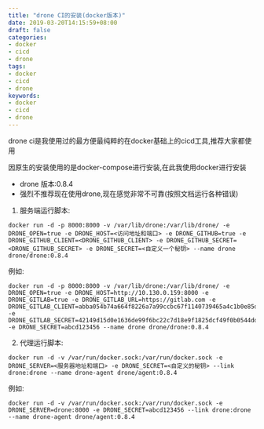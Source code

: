 ```yaml
---
title: "drone CI的安装(docker版本)"
date: 2019-03-20T14:15:59+08:00
draft: false
categories:
- docker
- cicd
- drone
tags:
- docker
- cicd
- drone
keywords:
- docker
- cicd
- drone
---
```


drone ci是我使用过的最方便最纯粹的在docker基础上的cicd工具,推荐大家都使用
<!--more-->

因原生的安装使用的是docker-compose进行安装,在此我使用docker进行安装
* drone 版本:0.8.4
* 强烈不推荐现在使用drone,现在感觉非常不可靠(按照文档运行各种错误)

1. 服务端运行脚本:
```
docker run -d -p 8000:8000 -v /var/lib/drone:/var/lib/drone/ -e DRONE_OPEN=true -e DRONE_HOST=<访问地址和端口> -e DRONE_GITHUB=true -e DRONE_GITHUB_CLIENT=<DRONE_GITHUB_CLIENT> -e DRONE_GITHUB_SECRET=<DRONE_GITHUB_SECRET> -e DRONE_SECRET=<自定义一个秘钥> --name drone drone/drone:0.8.4
```

例如:
```
docker run -d -p 8000:8000 -v /var/lib/drone:/var/lib/drone/ -e DRONE_OPEN=true -e DRONE_HOST=http://10.130.0.159:8000 -e DRONE_GITLAB=true -e DRONE_GITLAB_URL=https://gitlab.com -e DRONE_GITLAB_CLIENT=abba054b74a664f8226a7a99ccbc67f1140739465a4c1b0e85d -e DRONE_GITLAB_SECRET=42149d15d0e1636de99f6bc22c7d18e9f1825dcf49f0b0544dd -e DRONE_SECRET=abcd123456 --name drone drone/drone:0.8.4
```

2. 代理运行脚本:
```
docker run -d -v /var/run/docker.sock:/var/run/docker.sock -e DRONE_SERVER=<服务器地址和端口> -e DRONE_SECRET=<自定义的秘钥> --link drone:drone --name drone-agent drone/agent:0.8.4
```
例如:
```
docker run -d -v /var/run/docker.sock:/var/run/docker.sock -e DRONE_SERVER=drone:8000 -e DRONE_SECRET=abcd123456 --link drone:drone --name drone-agent drone/agent:0.8.4
```